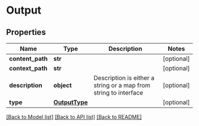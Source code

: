 # Output

## Properties
Name | Type | Description | Notes
------------ | ------------- | ------------- | -------------
**content_path** | **str** |  | [optional] 
**context_path** | **str** |  | [optional] 
**description** | **object** | Description is either a string or a map from string to interface | [optional] 
**type** | [**OutputType**](OutputType.md) |  | [optional] 

[[Back to Model list]](../README.md#documentation-for-models) [[Back to API list]](../README.md#documentation-for-api-endpoints) [[Back to README]](../README.md)


